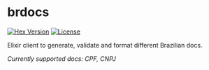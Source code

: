 # brdocs

[![Hex Version](https://img.shields.io/hexpm/v/brdocs.svg)](https://hex.pm/packages/brdocs)
[![License](http://img.shields.io/badge/license-MIT-brightgreen.svg)](http://opensource.org/licenses/MIT)

Elixir client to generate, validate and format different Brazilian docs.

_Currently supported docs: CPF, CNPJ_
